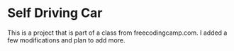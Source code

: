 # Self Driving Car

This is a project that is part of a class from freecodingcamp.com. I added a few modifications and plan to add more.

